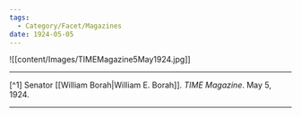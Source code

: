```yaml
---
tags:
  - Category/Facet/Magazines
date: 1924-05-05
---
```

![[content/Images/TIMEMagazine5May1924.jpg]]

---

[^1] Senator [[William Borah|William E. Borah]]. *TIME Magazine*. May 5, 1924.

---
